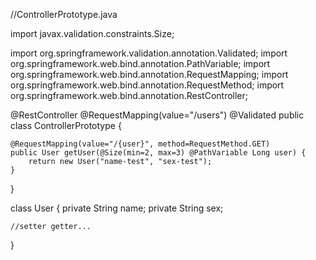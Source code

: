 //ControllerPrototype.java

import javax.validation.constraints.Size;

import org.springframework.validation.annotation.Validated;
import org.springframework.web.bind.annotation.PathVariable;
import org.springframework.web.bind.annotation.RequestMapping;
import org.springframework.web.bind.annotation.RequestMethod;
import org.springframework.web.bind.annotation.RestController;

@RestController
@RequestMapping(value="/users")
@Validated
public class ControllerPrototype {

    @RequestMapping(value="/{user}", method=RequestMethod.GET)
    public User getUser(@Size(min=2, max=3) @PathVariable Long user) {
        return new User("name-test", "sex-test");
    }

}

class User {
    private String name;
    private String sex;

    //setter getter...
}